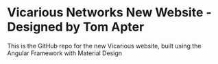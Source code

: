 # Vicarious Networks New Website - Designed by Tom Apter

This is the GitHub repo for the new Vicarious website, built using the Angular Framework with Material Design
